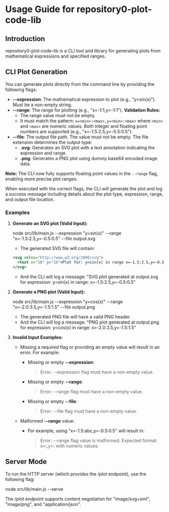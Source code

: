 # Usage Guide for repository0-plot-code-lib

## Introduction

repository0-plot-code-lib is a CLI tool and library for generating plots from mathematical expressions and specified ranges.

## CLI Plot Generation

You can generate plots directly from the command line by providing the following flags:

- **--expression**: The mathematical expression to plot (e.g., "y=sin(x)"). Must be a non-empty string.
- **--range**: The range for plotting (e.g., "x=-1:1,y=-1:1"). **Validation Rules:**
  - The range value must not be empty.
  - It must match the pattern: `x=<min>:<max>,y=<min>:<max>` where `<min>` and `<max>` are numeric values. Both integer and floating point numbers are supported (e.g., "x=-1.5:2.5,y=-0.5:0.5").
- **--file**: The output file path. The value must not be empty. The file extension determines the output type:
  - **.svg**: Generates an SVG plot with a text annotation indicating the expression and range.
  - **.png**: Generates a PNG plot using dummy base64 encoded image data.

**Note:** The CLI now fully supports floating point values in the `--range` flag, enabling more precise plot ranges.

When executed with the correct flags, the CLI will generate the plot and log a success message including details about the plot type, expression, range, and output file location.

### Examples

1. **Generate an SVG plot (Valid Input):**

   node src/lib/main.js --expression "y=sin(x)" --range "x=-1.5:2.5,y=-0.5:0.5" --file output.svg

   - The generated SVG file will contain:
   ```xml
   <svg xmlns="http://www.w3.org/2000/svg">
     <text x="10" y="20">Plot for: y=sin(x) in range x=-1.5:2.5,y=-0.5:0.5</text>
   </svg>
   ```
   - And the CLI will log a message: "SVG plot generated at output.svg for expression: y=sin(x) in range: x=-1.5:2.5,y=-0.5:0.5"

2. **Generate a PNG plot (Valid Input):**

   node src/lib/main.js --expression "y=cos(x)" --range "x=-2.0:3.5,y=-1.5:1.5" --file output.png

   - The generated PNG file will have a valid PNG header.
   - And the CLI will log a message: "PNG plot generated at output.png for expression: y=cos(x) in range: x=-2.0:3.5,y=-1.5:1.5"

3. **Invalid Input Examples:**

   - Missing a required flag or providing an empty value will result in an error. For example:
     - Missing or empty **--expression**: 
       > Error: --expression flag must have a non-empty value.
     - Missing or empty **--range**: 
       > Error: --range flag must have a non-empty value.
     - Missing or empty **--file**: 
       > Error: --file flag must have a non-empty value.

   - Malformed **--range** value:
     - For example, using "x=-1.5:abc,y=-0.5:0.5" will result in:
       > Error: --range flag value is malformed. Expected format: x=<min>:<max>,y=<min>:<max> with numeric values.

## Server Mode

To run the HTTP server (which provides the /plot endpoint), use the following flag:

   node src/lib/main.js --serve

The /plot endpoint supports content negotiation for "image/svg+xml", "image/png", and "application/json".
